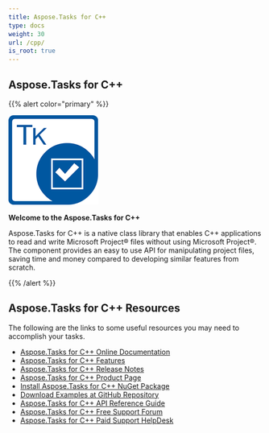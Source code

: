 ```yaml
---
title: Aspose.Tasks for C++
type: docs
weight: 30
url: /cpp/
is_root: true
---
```


## **Aspose.Tasks for C++**
{{% alert color="primary" %}} 

![Aspose.Tasks for C++ Product Logo](home_1)

**Welcome to the Aspose.Tasks for C++**

Aspose.Tasks for C++ is a native class library that enables C++ applications to read and write Microsoft Project® files without using Microsoft Project®. The component provides an easy to use API for manipulating project files, saving time and money compared to developing similar features from scratch.

{{% /alert %}} 


## **Aspose.Tasks for C++ Resources**
The following are the links to some useful resources you may need to accomplish your tasks.

- [Aspose.Tasks for C++ Online Documentation](/tasks/cpp/)
- [Aspose.Tasks for C++ Features](/tasks/cpp/product-overview/)
- [Aspose.Tasks for C++ Release Notes](/tasks/cpp/release-notes/)
- [Aspose.Tasks for C++ Product Page](https://products.aspose.com/tasks/cpp)
- [Install Aspose.Tasks for C++ NuGet Package](https://www.nuget.org/packages/Aspose.Tasks.Cpp/)
- [Download Examples at GitHub Repository](https://github.com/aspose-tasks/Aspose.Tasks-for-C)
- [Aspose.Tasks for C++ API Reference Guide](https://apireference.aspose.com/tasks/cpp)
- [Aspose.Tasks for C++ Free Support Forum](https://forum.aspose.com/c/tasks)
- [Aspose.Tasks for C++ Paid Support HelpDesk](https://helpdesk.aspose.com/)


